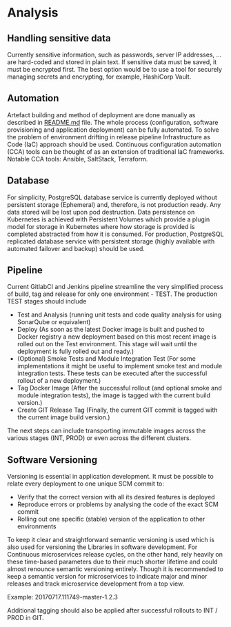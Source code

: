 # Analysis

## Handling sensitive data

Currently sensitive information, such as passwords, server IP addresses, ... are hard-coded and stored in plain text. If sensitive data must be saved, it must be encrypted first. The best option would be to use a tool for securely managing secrets and encrypting, for example, HashiCorp Vault.

## Automation

Artefact building and method of deployment are done manually as described in [README.md](README.md) file. The whole process (configuration, software provisioning and application deployment) can be fully automated. To solve the problem of environment drifting in release pipeline Infrastructure as Code (IaC) approach should be used. Continuous configuration automation (CCA) tools can be thought of as an extension of traditional IaC frameworks. Notable CCA tools: Ansible, SaltStack, Terraform.

## Database

For simplicity, PostgreSQL database service is currently deployed without persistent storage (Ephemeral) and, therefore, is not production ready. Any data stored will be lost upon pod destruction. Data persistence on Kubernetes is achieved with Persistent Volumes which provide a plugin model for storage in Kubernetes where how storage is provided is completed abstracted from how it is consumed. For production, PostgreSQL replicated database service with persistent storage (highly available with automated failover and backup) should be used.

## Pipeline

Current GitlabCI and Jenkins pipeline streamline the very simplified process of build, tag and release for only one environment - TEST. The production TEST stages should include

- Test and Analysis (running unit tests and code quality analysis for using SonarQube or equivalent)
- Deploy (As soon as the latest Docker image is built and pushed to Docker registry a new deployment based on this most recent image is rolled out on the Test environment. This stage will wait until the deployment is fully rolled out and ready.)
- (Optional) Smoke Tests and Module Integration Test (For some implementations it might be useful to implement smoke test and module integration tests. These tests can be executed after the successful rollout of a new deployment.)
- Tag Docker Image (After the successful rollout (and optional smoke and module integration tests), the image is tagged with the current build version.)
- Create GIT Release Tag (Finally, the current GIT commit is tagged with the current image build version.)

The next steps can include transporting immutable images across the various stages (INT, PROD) or even across the different clusters.

## Software Versioning

Versioning is essential in application development. It must be possible to relate every deployment to one unique SCM commit to:

- Verify that the correct version with all its desired features is deployed
- Reproduce errors or problems by analysing the code of the exact SCM commit
- Rolling out one specific (stable) version of the application to other environments

To keep it clear and straightforward semantic versioning is used which is also used for versioning the Libraries in software development. For Continuous microservices release cycles, on the other hand, rely heavily on these time-based parameters due to their much shorter lifetime and could almost renounce semantic versioning entirely. Though it is recommended to keep a semantic version for microservices to indicate major and minor releases and track microservice development from a top view.

Example: 20170717.111749-master-1.2.3

Additional tagging should also be applied after successful rollouts to INT / PROD in GIT.
